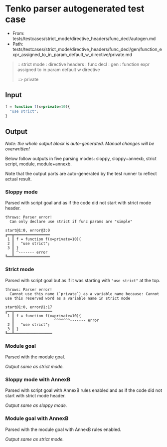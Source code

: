 # Tenko parser autogenerated test case

- From: tests/testcases/strict_mode/directive_headers/func_decl/autogen.md
- Path: tests/testcases/strict_mode/directive_headers/func_decl/gen/function_expr_assigned_to_in_param_default_w_directive/private.md

> :: strict mode : directive headers : func decl : gen : function expr assigned to in param default w directive
>
> ::> private

## Input


`````js
f = function f(x=private=10){ 
  "use strict"; 
}
`````

## Output

_Note: the whole output block is auto-generated. Manual changes will be overwritten!_

Below follow outputs in five parsing modes: sloppy, sloppy+annexb, strict script, module, module+annexb.

Note that the output parts are auto-generated by the test runner to reflect actual result.

### Sloppy mode

Parsed with script goal and as if the code did not start with strict mode header.

`````
throws: Parser error!
  Can only declare use strict if func params are "simple"

start@1:0, error@3:0
╔══╦════════════════
 1 ║ f = function f(x=private=10){
 2 ║   "use strict";
 3 ║ }
   ║ ^------- error
╚══╩════════════════

`````

### Strict mode

Parsed with script goal but as if it was starting with `"use strict"` at the top.

`````
throws: Parser error!
  Cannot use this name (`private`) as a variable name because: Cannot use this reserved word as a variable name in strict mode

start@1:0, error@1:17
╔══╦═════════════════
 1 ║ f = function f(x=private=10){
   ║                  ^^^^^^^------- error
 2 ║   "use strict";
 3 ║ }
╚══╩═════════════════

`````

### Module goal

Parsed with the module goal.

_Output same as strict mode._

### Sloppy mode with AnnexB

Parsed with script goal with AnnexB rules enabled and as if the code did not start with strict mode header.

_Output same as sloppy mode._

### Module goal with AnnexB

Parsed with the module goal with AnnexB rules enabled.

_Output same as strict mode._
